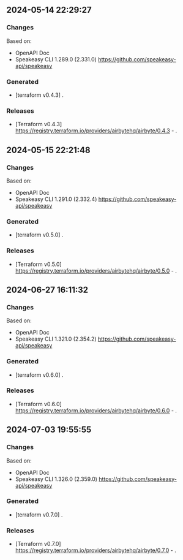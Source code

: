 

## 2024-05-14 22:29:27
### Changes
Based on:
- OpenAPI Doc  
- Speakeasy CLI 1.289.0 (2.331.0) https://github.com/speakeasy-api/speakeasy
### Generated
- [terraform v0.4.3] .
### Releases
- [Terraform v0.4.3] https://registry.terraform.io/providers/airbytehq/airbyte/0.4.3 - .

## 2024-05-15 22:21:48
### Changes
Based on:
- OpenAPI Doc  
- Speakeasy CLI 1.291.0 (2.332.4) https://github.com/speakeasy-api/speakeasy
### Generated
- [terraform v0.5.0] .
### Releases
- [Terraform v0.5.0] https://registry.terraform.io/providers/airbytehq/airbyte/0.5.0 - .

## 2024-06-27 16:11:32
### Changes
Based on:
- OpenAPI Doc  
- Speakeasy CLI 1.321.0 (2.354.2) https://github.com/speakeasy-api/speakeasy
### Generated
- [terraform v0.6.0] .
### Releases
- [Terraform v0.6.0] https://registry.terraform.io/providers/airbytehq/airbyte/0.6.0 - .

## 2024-07-03 19:55:55
### Changes
Based on:
- OpenAPI Doc  
- Speakeasy CLI 1.326.0 (2.359.0) https://github.com/speakeasy-api/speakeasy
### Generated
- [terraform v0.7.0] .
### Releases
- [Terraform v0.7.0] https://registry.terraform.io/providers/airbytehq/airbyte/0.7.0 - .